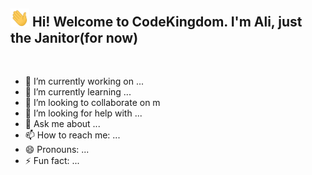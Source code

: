 ## <img src="https://raw.githubusercontent.com/ABSphreak/ABSphreak/master/gifs/Hi.gif" width="30px" /> Hi! Welcome to CodeKingdom. I'm Ali, just the Janitor(for now)

<!--
-->
![]()


- 🔭 I’m currently working on ...
- 🌱 I’m currently learning ...
- 👯 I’m looking to collaborate on m
- 🤔 I’m looking for help with ...
- 💬 Ask me about ...
- 📫 How to reach me: ...
- 😄 Pronouns: ...
- ⚡ Fun fact: ...

